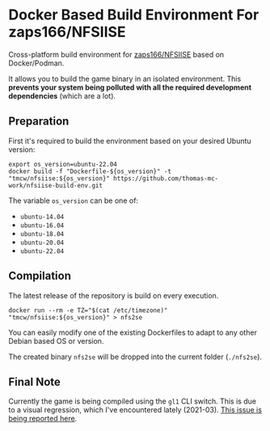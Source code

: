 # Docker Based Build Environment For zaps166/NFSIISE

Cross-platform build environment for [zaps166/NFSIISE](https://github.com/zaps166/NFSIISE) based on Docker/Podman.

It allows you to build the game binary in an isolated environment. This **prevents your system being polluted with all the required development dependencies** (which are a lot).

## Preparation

First it's required to build the environment based on your desired Ubuntu version:

    export os_version=ubuntu-22.04
    docker build -f "Dockerfile-${os_version}" -t "tmcw/nfsiise:${os_version}" https://github.com/thomas-mc-work/nfsiise-build-env.git

The variable `os_version` can be one of:

- `ubuntu-14.04`
- `ubuntu-16.04`
- `ubuntu-18.04`
- `ubuntu-20.04`
- `ubuntu-22.04`

## Compilation

The latest release of the repository is build on every execution.

    docker run --rm -e TZ="$(cat /etc/timezone)" "tmcw/nfsiise:${os_version}" > nfs2se

You can easily modify one of the existing Dockerfiles to adapt to any other Debian based OS or version.

The created binary `nfs2se` will be dropped into the current folder (`./nfs2se`).

## Final Note

Currently the game is being compiled using the `gl1` CLI switch. This is due to a visual regression, which I've encountered lately (2021-03). [This issue is being reported here](https://github.com/zaps166/NFSIISE/issues/68).
